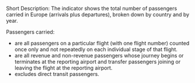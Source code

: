 Short Description:
The indicator shows the total number of passengers carried in Europe (arrivals plus departures), broken down by country and by year.

Passengers carried:
- are all passengers on a particular flight (with one flight number) counted once only and not repeatedly on each individual stage of that flight.
- are all revenue and non-revenue passengers whose journey begins or terminates at the reporting airport and transfer passengers joining or leaving the flight at the reporting airport.
- excludes direct transit passengers.

